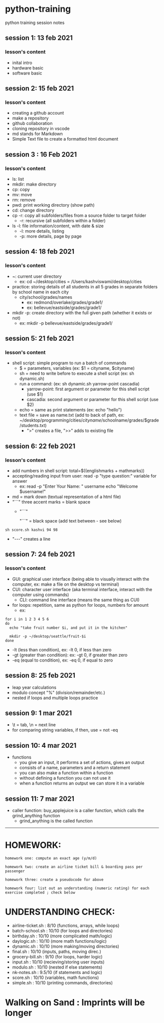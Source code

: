 # python-training

python training session notes 

## session 1: 13 feb 2021
### lesson's content
- inital intro
- hardware basic
- software basic 

## session 2: 15 feb 2021 
### lesson's content 
- creating a github account
- make a repository  
- github collaboration 
- cloning repository in vscode 
- md stands for Markdown
- Simple Text file to create a formatted html document

## session 3  : 16 Feb 2021 
### lesson's content 
- ls: list 
- mkdir: make directory
- cp: copy 
- mv: move
- rm: remove
- pwd: print working directory (show path)
- cd: change directory  
- cp -r: copy all subfolders/files from a source folder to target folder
    - -r: recursive (all subfolders within a folder)
- ls -l: file information/content, with date & size
    - -l: more details, listing 
    - -p: more details, page by page

## session 4: 18 feb 2021 
### lesson's content 
- ~: current user directory 
    - ex: cd ~/desktop/cities = /Users/kashviswami/desktop/cities
- practice: storing details of all students in all 5 grades in separate folders by school name in each city 
    - city/school/grades/names
        - ex: redmond/overlake/grades/grade1/
        - ex: bellevue/eastside/grades/grade1/
- mkdir -p: create directory with the full given path (whether it exists or not) 
    - ex: mkdir -p bellevue/eastside/grades/grade1/

## session 5: 21 feb 2021
### lesson's content
- shell script: simple program to run a batch of commands 
    - $ = parameters, variables (ex: $1 = cityname, $cityname)
    - sh = need to write before to execute a shell script (ex: sh dynamic.sh)
    - run a command: (ex: sh dynamic.sh yarrow-point cascadia)
        - yarrow-point: first argument or parameter for this shell script (use $1)
        - cascadia: second argument or parameter for this shell script (use $2) 
    - echo = same as print statements (ex: echo "hello")
    - text file = save as name.txt (add to back of path, ex: ~/desktop/programming/cities/$cityname/$schoolname/grades/$grade/students.txt) 
        - ">" creates a file, ">>" adds to existing file  

## session 6: 22 feb 2021 
### lesson's content 
- add numbers in shell script: total=$((englishmarks + mathmarks))
- accepting/reading input from user: read -p "type question:" variable for answer
    - ex: read -p "Enter Your Name: "  username
          echo "Welcome $username!"
- md = mark down (textual representation of a html file) 
- "```" three accent marks = blank space
    - "```" 
    
      "```" = black space (add text between - see below)
```
sh score.sh kashvi 94 98 
``` 
- "---" creates a line 

## session 7: 24 feb 2021 
### lesson's content
- GUI: graphical user interface (being able to visually interact with the computer, ex: make a file on the desktop vs terminal) 
- CUI: character user interface (aka terminal interface, interact with the computer using commands)
    - CLI: command line interface (means the same thing as CUI)
- for loops: repetition, same as python for loops, numbers for amount
    - ex: 
``` 
for i in 1 2 3 4 5 6 
do
  echo "take fruit number $i, and put it in the kitchen" 

  mkdir -p ~/desktop/seattle/fruit-$i
done
``` 
- -lt (less than condition), ex: -lt 0, if less than zero 
- -gt (greater than condition): ex: -gt 0, if greater than zero 
- -eq (equal to condition), ex: -eq 0, if equal to zero 

## session 8: 25 feb 2021 
- leap year calculations 
- modulo concept "%" (division/remainder/etc.)
- nested if loops and multiple loops practice

## session 9: 1 mar 2021 
- \t = tab, \n = next line 
- for comparing string variables, if then, use = not -eq 

## session 10: 4 mar 2021 
- functions 
    - you give an input, it performs a set of actions, gives an output 
    - consists of a name, parameters and a return statement 
    - you can also make a function within a function 
    - without defining a function you can not use it 
    - when a function returns an output we can store it in a variable 

## session 11: 7 mar 2021 
- caller function: buy_applejuice is a caller function, which calls the grind_anything function 
    - grind_anything is the called function

---
# HOMEWORK: 
``` 
homework one: compute an exact age (y/m/d)

homework two: create an airline ticket bill & boarding pass per passenger 

homework three: create a pseudocode for above 

homework four: list out an understanding (numeric rating) for each exercise completed ; check below 

``` 
# UNDERSTANDING CHECK: 
- airline-ticket.sh : 8/10 (functions, arrays, while loops)
- batch-school.sh : 10/10 (for loops and directories)
- birthday.sh : 10/10 (more complicated math/logic)
- daylogic.sh : 10/10 (more math functions/logic)
- dynamic.sh :  10/10 (more making/moving directories)
- final.sh : 10/10 (inputs, paths, moving direc.)
- grocery-bill.sh : 9/10 (for loops, harder logic)
- input.sh : 10/10 (recieving/storing user inputs)
- modulo.sh : 10/10 (nested if else statements)
- nk-notes.sh : 9.5/10 (if statements and logic)
- score.sh : 10/10 (variables, math functions)
- simple.sh :  10/10 (printing commands, directories)


# Walking on Sand : Imprints will be longer
